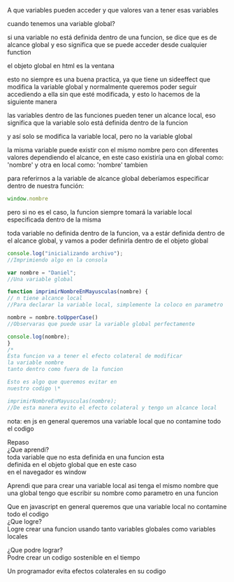 A que variables pueden acceder y que valores van a tener esas variables

cuando tenemos una variable global?

si una variable no está definida dentro de una funcion, se dice que es de alcance global y eso significa que se puede acceder desde cualquier function

el objeto global en html es la ventana 

esto no siempre es una buena practica, ya que tiene un sideeffect que modifica la variable global y normalmente queremos poder seguir accediendo a ella sin que esté modificada, y esto lo hacemos de la siguiente manera

las variables dentro de las funciones pueden tener un alcance local, eso significa que la variable solo está definida dentro de la funcion

y así solo se modifica la variable local, pero no la variable global

la misma variable puede existir con el mismo nombre pero con diferentes valores dependiendo el alcance, en este caso existiría una en global como: 'nombre' y otra en local como: 'nombre' tambien 

para referirnos a la variable de alcance global deberíamos especificar dentro de nuestra función:

```js 
window.nombre 
```

pero si no es el caso, la funcion siempre tomará la variable local especificada dentro de la misma 

toda variable no definida dentro de la funcion, va a estár definida dentro de el alcance global, y vamos a poder definirla dentro de el objeto global

```js 
console.log("inicializando archivo");
//Imprimiendo algo en la consola

var nombre = "Daniel";
//Una variable global

function imprimirNombreEnMayusculas(nombre) {
// n tiene alcance local
//Para declarar la variable local, simplemente la coloco en parametro 

nombre = nombre.toUpperCase()
//Observaras que puede usar la variable global perfectamente 

console.log(nombre); 
} 
/*
Esta funcion va a tener el efecto colateral de modificar 
la variable nombre
tanto dentro como fuera de la funcion

Esto es algo que queremos evitar en
nuestro codigo \*

imprimirNombreEnMayusculas(nombre);
//De esta manera evito el efecto colateral y tengo un alcance local
```

nota: en js en general queremos una variable local que no contamine todo el codigo 

Repaso  
¿Que aprendi?  
toda variable que no esta definida en una funcion esta  
definida en el objeto global que en este caso  
en el navegador es window

Aprendi que para crear una variable local asi tenga el mismo nombre que una global tengo que escribir su nombre como parametro en una funcion

Que en javascript en general queremos que una variable local no contamine todo el codigo  
¿Que logre?  
Logre crear una funcion usando tanto variables globales como variables locales

¿Que podre lograr?  
Podre crear un codigo sostenible en el tiempo

Un programador evita efectos colaterales en su codigo